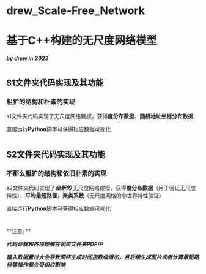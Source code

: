 # drew_Scale-Free_Network
# 基于C++构建的无尺度网络模型 
##### by drew in 2023 
#
## S1文件夹代码实现及其功能

### 粗犷的结构和朴素的实现
s1文件夹代码实现了无尺度网络建模，获得**度分布数据**，**随机地址坐标分布数据**

直接运行**Python**脚本可获得相应数据可视化

#
## S2文件夹代码实现及其功能
### 不那么粗犷的结构和依旧朴素的实现
s2文件夹代码实现了***全新的*** 无尺度网络建模，获得**度分布数据**（用于验证无尺度特性），**平均最短路径**，**聚类系数**（无尺度网络的小世界特性验证）

直接运行**Python**脚本可获得相应数据可视化

#
**注意: ** 

***代码详解和各项理解在相应文件夹PDF中***

***输入数据量过大会导致网络生成时间指数级增加，且后续生成图片或者计算最短路径等操作都会受相应影响***


